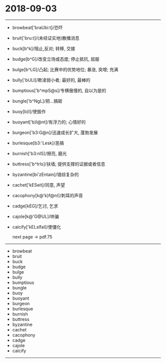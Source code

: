 # 2018-09-03

---

- browbeat['braUbi:t]/恐吓
- bruit['bru:t]/(未经证实地)散播消息
- buck[b^k]/阻止,反对; 转移, 交接
- budge[b^G]/改变立场或态度; 停止抵抗, 屈服
- bulge[b^LG]/凸起; 比赛中的优势地位; 暴涨, 突增; 充满
- bully['bULI]/欺凌弱小者; 最好的, 最棒的
- bumptious['b^mpS@s]/专横傲慢的, 自以为是的
- bungle['b^NgL]/把...搞砸
- buoy[b)I]/使振作
- buoyant['b)I@nt]/有浮力的; 心情好的
- burgeon['b3:G@n]/迅速成长扩大, 蓬勃发展
- burlesque[b3:'Lesk]/恶搞
- burnish['b3:nIS]/擦亮, 磨光
- buttress['b^trIs]/扶墙; 提供支撑的证据或者信息
- byzantine[bi'zEntain]/错综复杂的
- cachet['kESeit]/同意, 声望
- cacophony[k@'k)f@nI]/刺耳的声音
- cadge[kEG]/乞讨, 乞求
- cajole[k@'G@UL]/哄骗
- calcify['kELsIfaI]/使僵化

    next page -> pdf.75

---

- browbeat
- bruit
- buck
- budge
- bulge
- bully
- bumptious
- bungle
- buoy
- buoyant
- burgeon
- burlesque
- burnish
- buttress
- byzantine
- cachet
- cacophony
- cadge
- cajole
- calcify

---
